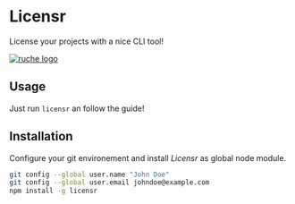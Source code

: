 Licensr
=======

License your projects with a nice CLI tool!

[![ruche logo](https://raw.githubusercontent.com/quentinrossetti/licensr/master//assets/animated.gif)](https://github.com/quentinrossetti/licensr)

Usage
---

Just run `licensr` an follow the guide!


Installation
---

Configure your git environement and install *Licensr* as global node module.


```bash
git config --global user.name "John Doe"
git config --global user.email johndoe@example.com
npm install -g licensr
```
